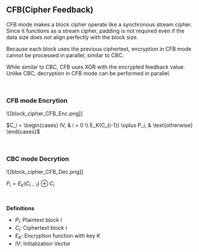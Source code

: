 ## CFB(Cipher Feedback)

CFB mode makes a block cipher operate like a synchronous stream cipher. Since it functions as a stream cipher, padding is not required even if the data size does not align perfectly with the block size.

Because each block uses the previous ciphertext, encryption in CFB mode cannot be processed in parallel, similar to CBC.

While similar to CBC, CFB uses XOR with the encrypted feedback value. Unlike CBC, decryption in CFB mode can be performed in parallel.

<br>

### CFB mode Encrytion
![[block_cipher_CFB_Enc.png]]

$C_i = \begin{cases} IV, & i = 0 \\ E_K(C_{i-1}) \oplus P_i, & \text{otherwise} \end{cases}$

<br>

### CBC mode Decrytion
![[block_cipher_CFB_Dec.png]]

$P_i = E_K(C_{i-1}) \oplus C_i$

<br>

**Definitions**

- $P_i$: Plaintext block $i$
- $C_i$: Ciphertext block $i$
- $E_K$: Encryption function with key $K$
- $IV$: Initialization Vector
